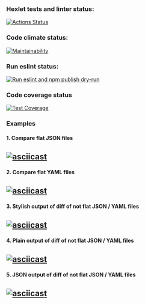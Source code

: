 ### Hexlet tests and linter status:
[![Actions Status](https://github.com/sergunya/frontend-project-lvl2/workflows/hexlet-check/badge.svg)](https://github.com/sergunya/frontend-project-lvl2/actions)

### Code climate status:
[![Maintainability](https://api.codeclimate.com/v1/badges/392f4880f1e8a26e3ae3/maintainability)](https://codeclimate.com/github/sergunya/frontend-project-lvl2/maintainability)

### Run eslint status:
[![Run eslint and npm publish dry-run](https://github.com/sergunya/frontend-project-lvl2/actions/workflows/eslint_npm_dry_run.yml/badge.svg)](https://github.com/sergunya/frontend-project-lvl2/actions/workflows/eslint_npm_dry_run.yml)

### Code coverage status
[![Test Coverage](https://api.codeclimate.com/v1/badges/392f4880f1e8a26e3ae3/test_coverage)](https://codeclimate.com/github/sergunya/frontend-project-lvl2/test_coverage)

### Examples
#### 1. Compare flat JSON files
[![asciicast](https://asciinema.org/a/470707.svg)](https://asciinema.org/a/470707)
----

#### 2. Compare flat YAML files
[![asciicast](https://asciinema.org/a/471203.svg)](https://asciinema.org/a/471203)
----

#### 3. Stylish output of diff of not flat JSON / YAML files
[![asciicast](https://asciinema.org/a/472620.svg)](https://asciinema.org/a/472620)
----

#### 4. Plain output of diff of not flat JSON / YAML files
[![asciicast](https://asciinema.org/a/472991.svg)](https://asciinema.org/a/472991)
----

#### 5. JSON output of diff of not flat JSON / YAML files
[![asciicast](https://asciinema.org/a/473024.svg)](https://asciinema.org/a/473024)
----